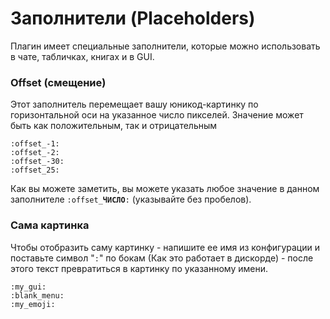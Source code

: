 # Заполнители (Placeholders)

Плагин имеет специальные заполнители, которые можно использовать в чате, табличках, книгах и в GUI.

### Offset (смещение)

Этот заполнитель перемещает вашу юникод-картинку по горизонтальной оси на указанное число пикселей. Значение может быть как положительным, так и отрицательным

```text
:offset_-1:
:offset_-2:
:offset_-30:
:offset_25:
```

Как вы можете заметить, вы можете указать любое значение в данном заполнителе `:offset_`**`ЧИСЛО`**`:` \(указывайте без пробелов\).

### Сама картинка

Чтобы отобразить саму картинку - напишите ее имя из конфигурации и поставьте символ "`:`" по бокам (Как это работает в дискорде) - после этого текст превратиться в картинку по указанному имени. 

```text
:my_gui:
:blank_menu:
:my_emoji:
```

